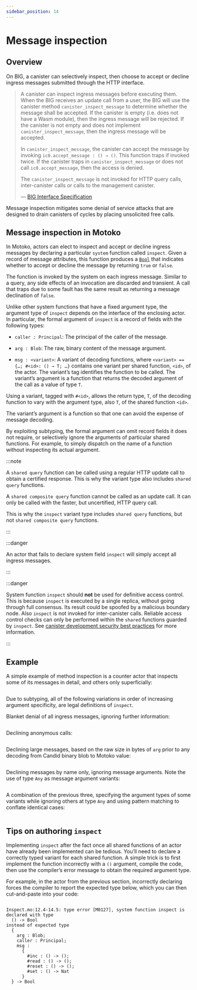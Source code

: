 ```yaml
---
sidebar_position: 14
---
```


# Message inspection

## Overview

On BIG, a canister can selectively inspect, then choose to accept or decline ingress messages submitted through the HTTP interface.

> A canister can inspect ingress messages before executing them. When the BIG receives an update call from a user, the BIG will use the canister method `canister_inspect_message` to determine whether the message shall be accepted. If the canister is empty (i.e. does not have a Wasm module), then the ingress message will be rejected. If the canister is not empty and does not implement `canister_inspect_message`, then the ingress message will be accepted.
>
> In `canister_inspect_message`, the canister can accept the message by invoking `ic0.accept_message : () → ()`. This function traps if invoked twice. If the canister traps in `canister_inspect_message` or does not call `ic0.accept_message`, then the access is denied.
>
> The `canister_inspect_message` is not invoked for HTTP query calls, inter-canister calls or calls to the management canister.
>
> —  [BIG Interface Specification](https://thebigfile.com/docs/current/references/ic-interface-spec/#system-api-inspect-message)

Message inspection mitigates some denial of service attacks that are designed to drain canisters of cycles by placing unsolicited free calls.

## Message inspection in Motoko

In Motoko, actors can elect to inspect and accept or decline ingress messages by declaring a particular `system` function called `inspect`. Given a record of message attributes, this function produces a [`Bool`](../base/Bool.md) that indicates whether to accept or decline the message by returning `true` or `false`.

The function is invoked by the system on each ingress message. Similar to a query, any side effects of an invocation are discarded and transient. A call that traps due to some fault has the same result as returning a message declination of `false`.

Unlike other system functions that have a fixed argument type, the argument type of `inspect` depends on the interface of the enclosing actor. In particular, the formal argument of `inspect` is a record of fields with the following types:

-   `caller : Principal`: The principal of the caller of the message.

-   `arg : Blob`: The raw, binary content of the message argument.

-   `msg : <variant>`: A variant of decoding functions, where `<variant> == {…​; #<id>: () → T; …​}` contains one variant per shared function, `<id>`, of the actor. The variant’s tag identifies the function to be called. The variant’s argument is a function that returns the decoded argument of the call as a value of type `T`.

Using a variant, tagged with `#<id>`, allows the return type, `T`, of the decoding function to vary with the argument type, also `T`, of the shared function `<id>`.

The variant’s argument is a function so that one can avoid the expense of message decoding.

By exploiting subtyping, the formal argument can omit record fields it does not require, or selectively ignore the arguments of particular shared functions. For example, to simply dispatch on the name of a function without inspecting its actual argument.

:::note

A `shared query` function can be called using a regular HTTP update call to obtain a certified response. This is why the variant type also includes `shared query` functions.

A `shared composite query` function cannot be called as an update call. It can only be called with the faster, but uncertified, HTTP query call.

This is why the `inspect` variant type includes `shared query` functions, but not `shared composite query` functions.

:::

:::danger

An actor that fails to declare system field `inspect` will simply accept all ingress messages.

:::

:::danger

System function `inspect` should **not** be used for definitive access control. This is because `inspect` is executed by a single replica, without going through full consensus. Its result could be spoofed by a malicious boundary node. Also `inspect` is not invoked for inter-canister calls. Reliable access control checks can only be performed within the `shared` functions guarded by `inspect`. See [canister development security best practices](https://thebigfile.com/docs/current/developer-docs/security/rust-canister-development-security-best-practices#do-not-rely-on-ingress-message-inspection) for more information.

:::

## Example

A simple example of method inspection is a counter actor that inspects some of its messages in detail, and others only superficially:

``` motoko file=../examples/InspectFull.mo
```

Due to subtyping, all of the following variations in order of increasing argument specificity, are legal definitions of `inspect`.

Blanket denial of all ingress messages, ignoring further information:

``` motoko no-repl file=../examples/InspectNone.mo#L10-L10
```

Declining anonymous calls:

``` motoko no-repl file=../examples/InspectCaller.mo#L12-L14
```

Declining large messages, based on the raw size in bytes of `arg` prior to any decoding from Candid binary blob to Motoko value:

``` motoko no-repl file=../examples/InspectArg.mo#L12-L14
```

Declining messages by name only, ignoring message arguments. Note the use of type `Any` as message argument variants:

``` motoko no-repl file=../examples/InspectName.mo#L12-L25
```

A combination of the previous three, specifying the argument types of some variants while ignoring others at type `Any` and using pattern matching to conflate identical cases:

``` motoko no-repl file=../examples/InspectMixed.mo#L12-L30
```

## Tips on authoring `inspect`

Implementing `inspect` after the fact once all shared functions of an actor have already been implemented can be tedious. You’ll need to declare a correctly typed variant for each shared function. A simple trick is to first implement the function incorrectly with a `()` argument, compile the code, then use the compiler’s error message to obtain the required argument type.

For example, in the actor from the previous section, incorrectly declaring forces the compiler to report the expected type below, which you can then cut-and-paste into your code:

``` motoko no-repl file=../examples/InspectTrick.mo#L12-L14
```

``` motoko no-repl
Inspect.mo:12.4-14.5: type error [M0127], system function inspect is declared with type
  () -> Bool
instead of expected type
  {
    arg : Blob;
    caller : Principal;
    msg :
      {
        #inc : () -> ();
        #read : () -> ();
        #reset : () -> ();
        #set : () -> Nat
      }
  } -> Bool
```